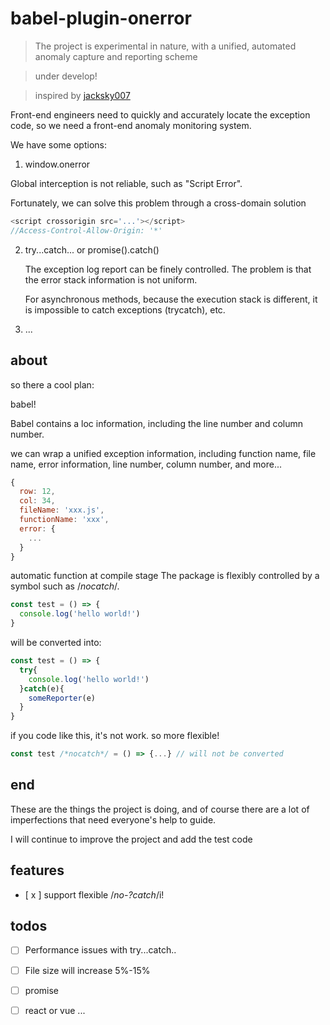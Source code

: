 # babel-plugin-onerror

> The project is experimental in nature, with a unified, automated anomaly capture and reporting scheme

> under develop!

> inspired by [jacksky007](https://myslide.cn/slides/1031)


Front-end engineers need to quickly and accurately locate the exception code, so we need a front-end anomaly monitoring system.

We have some options:

1. window.onerror

  Global interception is not reliable, such as "Script Error".
  
  Fortunately, we can solve this problem through a cross-domain solution

  ```js
  <script crossorigin src='...'></script>
  //Access-Control-Allow-Origin: '*'
  ```

2. try...catch...  or promise().catch()

   The exception log report can be finely controlled. The problem is that the error stack information is not uniform. 
   
   For asynchronous methods, because the execution stack is different, it is impossible to catch exceptions (trycatch), etc.
  
3. ...

## about

so there a cool plan:

babel!

Babel contains a loc information, including the line number and column number.

we can wrap a unified exception information, including function name, file name, error information, line number, column number, and more... 

```js
{
  row: 12,
  col: 34,
  fileName: 'xxx.js',
  functionName: 'xxx',
  error: {
    ...
  }
}
```

automatic function at compile stage The package is flexibly controlled by a symbol such as /*nocatch*/.

```js
const test = () => {
  console.log('hello world!')
}
```

will be converted into:

```js
const test = () => {
  try{
    console.log('hello world!')
  }catch(e){
    someReporter(e)
  }
}
```

if you code like this, it's not work. so more flexible!

```js
const test /*nocatch*/ = () => {...} // will not be converted
```

## end

These are the things the project is doing, and of course there are a lot of imperfections that need everyone's help to guide.

I will continue to improve the project and add the test code

## features

- [ x ] support flexible /*no-?catch*/i! 

## todos

- [  ] Performance issues with try...catch..

- [  ] File size will increase 5%-15%

- [  ] promise

- [  ] react or vue ...
